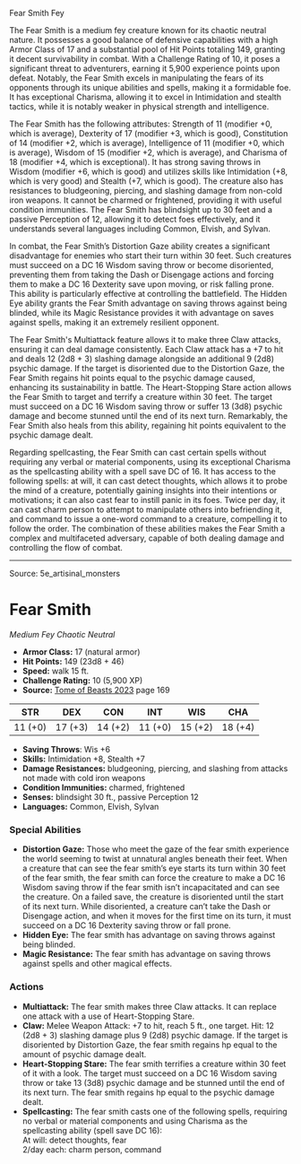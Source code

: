 <MonsterName/>Fear Smith</MonsterName>
<CreatureType/>Fey</CreatureType>

<summary>The Fear Smith is a medium fey creature known for its chaotic neutral nature. It possesses a good balance of defensive capabilities with a high Armor Class of 17 and a substantial pool of Hit Points totaling 149, granting it decent survivability in combat. With a Challenge Rating of 10, it poses a significant threat to adventurers, earning it 5,900 experience points upon defeat. Notably, the Fear Smith excels in manipulating the fears of its opponents through its unique abilities and spells, making it a formidable foe. It has exceptional Charisma, allowing it to excel in Intimidation and stealth tactics, while it is notably weaker in physical strength and intelligence.</summary>

<detail>

The Fear Smith has the following attributes: Strength of 11 (modifier +0, which is average), Dexterity of 17 (modifier +3, which is good), Constitution of 14 (modifier +2, which is average), Intelligence of 11 (modifier +0, which is average), Wisdom of 15 (modifier +2, which is average), and Charisma of 18 (modifier +4, which is exceptional). It has strong saving throws in Wisdom (modifier +6, which is good) and utilizes skills like Intimidation (+8, which is very good) and Stealth (+7, which is good). The creature also has resistances to bludgeoning, piercing, and slashing damage from non-cold iron weapons. It cannot be charmed or frightened, providing it with useful condition immunities. The Fear Smith has blindsight up to 30 feet and a passive Perception of 12, allowing it to detect foes effectively, and it understands several languages including Common, Elvish, and Sylvan.

In combat, the Fear Smith’s Distortion Gaze ability creates a significant disadvantage for enemies who start their turn within 30 feet. Such creatures must succeed on a DC 16 Wisdom saving throw or become disoriented, preventing them from taking the Dash or Disengage actions and forcing them to make a DC 16 Dexterity save upon moving, or risk falling prone. This ability is particularly effective at controlling the battlefield. The Hidden Eye ability grants the Fear Smith advantage on saving throws against being blinded, while its Magic Resistance provides it with advantage on saves against spells, making it an extremely resilient opponent.

The Fear Smith's Multiattack feature allows it to make three Claw attacks, ensuring it can deal damage consistently. Each Claw attack has a +7 to hit and deals 12 (2d8 + 3) slashing damage alongside an additional 9 (2d8) psychic damage. If the target is disoriented due to the Distortion Gaze, the Fear Smith regains hit points equal to the psychic damage caused, enhancing its sustainability in battle. The Heart-Stopping Stare action allows the Fear Smith to target and terrify a creature within 30 feet. The target must succeed on a DC 16 Wisdom saving throw or suffer 13 (3d8) psychic damage and become stunned until the end of its next turn. Remarkably, the Fear Smith also heals from this ability, regaining hit points equivalent to the psychic damage dealt.

Regarding spellcasting, the Fear Smith can cast certain spells without requiring any verbal or material components, using its exceptional Charisma as the spellcasting ability with a spell save DC of 16. It has access to the following spells: at will, it can cast detect thoughts, which allows it to probe the mind of a creature, potentially gaining insights into their intentions or motivations; it can also cast fear to instill panic in its foes. Twice per day, it can cast charm person to attempt to manipulate others into befriending it, and command to issue a one-word command to a creature, compelling it to follow the order. The combination of these abilities makes the Fear Smith a complex and multifaceted adversary, capable of both dealing damage and controlling the flow of combat.</detail>



---

Source: 5e_artisinal_monsters

# Fear Smith

*Medium* *Fey* *Chaotic Neutral*

- **Armor Class:** 17 (natural armor)
- **Hit Points:** 149 (23d8 + 46)
- **Speed:** walk 15 ft.
- **Challenge Rating:** 10 (5,900 XP)
- **Source:** [Tome of Beasts 2023](https://koboldpress.com/kpstore/product/tome-of-beasts-1-2023-edition/) page 169

| STR | DEX | CON | INT | WIS | CHA |
| --- | --- | --- | --- | --- | --- |
| 11 (+0) | 17 (+3) | 14 (+2) | 11 (+0) | 15 (+2) | 18 (+4) |

- **Saving Throws**: Wis +6
- **Skills:** Intimidation +8, Stealth +7
- **Damage Resistances:** bludgeoning, piercing, and slashing from attacks not made with cold iron weapons
- **Condition Immunities:** charmed, frightened
- **Senses:** blindsight 30 ft., passive Perception 12
- **Languages:** Common, Elvish, Sylvan

### Special Abilities

- **Distortion Gaze:** Those who meet the gaze of the fear smith experience the world seeming to twist at unnatural angles beneath their feet. When a creature that can see the fear smith’s eye starts its turn within 30 feet of the fear smith, the fear smith can force the creature to make a DC 16 Wisdom saving throw if the fear smith isn’t incapacitated and can see the creature. On a failed save, the creature is disoriented until the start of its next turn. While disoriented, a creature can’t take the Dash or Disengage action, and when it moves for the first time on its turn, it must succeed on a DC 16 Dexterity saving throw or fall prone.
- **Hidden Eye:** The fear smith has advantage on saving throws against being blinded.
- **Magic Resistance:** The fear smith has advantage on saving throws against spells and other magical effects.

### Actions

- **Multiattack:** The fear smith makes three Claw attacks. It can replace one attack with a use of Heart-Stopping Stare.
- **Claw:** Melee Weapon Attack: +7 to hit, reach 5 ft., one target. Hit: 12 (2d8 + 3) slashing damage plus 9 (2d8) psychic damage. If the target is disoriented by Distortion Gaze, the fear smith regains hp equal to the amount of psychic damage dealt.
- **Heart-Stopping Stare:** The fear smith terrifies a creature within 30 feet of it with a look. The target must succeed on a DC 16 Wisdom saving throw or take 13 (3d8) psychic damage and be stunned until the end of its next turn. The fear smith regains hp equal to the psychic damage dealt.
- **Spellcasting:** The fear smith casts one of the following spells, requiring no verbal or material components and using Charisma as the spellcasting ability (spell save DC 16):<br>At will: detect thoughts, fear<br>2/day each: charm person, command


